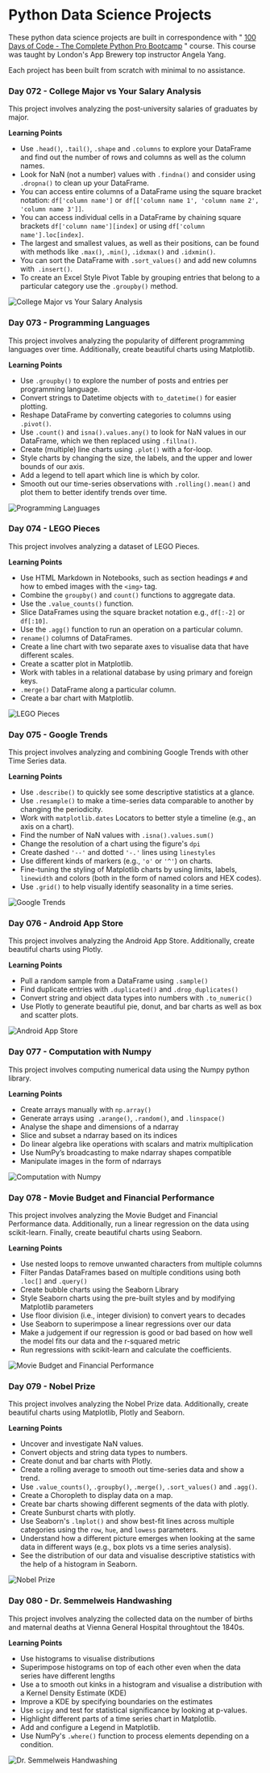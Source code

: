 # Python Data Science Projects

These python data science projects are built in correspondence with " [100 Days of Code - The Complete Python Pro Bootcamp](https://www.udemy.com/course/100-days-of-code/) " course. This course was taught by London's App Brewery top instructor Angela Yang.<br/>

Each project has been built from scratch with minimal to no assistance.<br/>

### Day 072 - College Major vs Your Salary Analysis

This project involves analyzing the post-university salaries of graduates by major. 

**Learning Points**

- Use `.head()`, `.tail()`, `.shape` and `.columns` to explore your DataFrame and find out the number of rows and columns as well as the column names.
- Look for NaN (not a number) values with `.findna()` and consider using `.dropna()` to clean up your DataFrame.
- You can access entire columns of a DataFrame using the square bracket notation: `df['column name']` or` df[['column name 1', 'column name 2', 'column name 3']]`.
- You can access individual cells in a DataFrame by chaining square brackets `df['column name'][index]` or using `df['column name'].loc[index]`.
- The largest and smallest values, as well as their positions, can be found with methods like `.max()`, `.min()`, `.idxmax()` and `.idxmin()`.
- You can sort the DataFrame with `.sort_values()` and add new columns with` .insert()`.
- To create an Excel Style Pivot Table by grouping entries that belong to a particular category use the `.groupby()` method.

![College Major vs Your Salary Analysis](college-major-vs-your-salary/data-exploration-pandas-college-major.gif)

### Day 073 - Programming Languages

This project involves analyzing the popularity of different programming languages over time. Additionally, create beautiful charts using Matplotlib.

**Learning Points**

- Use `.groupby()` to explore the number of posts and entries per programming language.
- Convert strings to Datetime objects with `to_datetime()` for easier plotting.
- Reshape DataFrame by converting categories to columns using `.pivot()`.
- Use `.count()` and `isna().values.any()` to look for NaN values in our DataFrame, which we then replaced using `.fillna()`.
- Create (multiple) line charts using `.plot()` with a for-loop.
- Style charts by changing the size, the labels, and the upper and lower bounds of our axis.
- Add a legend to tell apart which line is which by color.
- Smooth out our time-series observations with `.rolling().mean()` and plot them to better identify trends over time.

![Programming Languages](programming-language/programming-languages.gif)

### Day 074 - LEGO Pieces

This project involves analyzing a dataset of LEGO Pieces.

**Learning Points**

- Use HTML Markdown in Notebooks, such as section headings `#` and how to embed images with the `<img>` tag.
- Combine the `groupby()` and `count()` functions to aggregate data.
- Use the `.value_counts()` function.
- Slice DataFrames using the square bracket notation e.g., `df[:-2]` or `df[:10]`.
- Use the `.agg()` function to run an operation on a particular column.
- `rename()` columns of DataFrames.
- Create a line chart with two separate axes to visualise data that have different scales.
- Create a scatter plot in Matplotlib.
- Work with tables in a relational database by using primary and foreign keys.
- `.merge()` DataFrame along a particular column.
- Create a bar chart with Matplotlib.

![LEGO Pieces](analyze-the-lego-dataset/lego-analysis.gif)

### Day 075 - Google Trends

This project involves analyzing and combining Google Trends with other Time Series data.

**Learning Points**

- Use `.describe()` to quickly see some descriptive statistics at a glance.
- Use `.resample()` to make a time-series data comparable to another by changing the periodicity.
- Work with `matplotlib.dates` Locators to better style a timeline (e.g., an axis on a chart).
- Find the number of NaN values with `.isna().values.sum()`
- Change the resolution of a chart using the figure's `dpi`
- Create dashed `'--'` and dotted `'-.'` lines using `linestyles`
- Use different kinds of markers (e.g., `'o'` or `'^'`) on charts.
- Fine-tuning the styling of Matplotlib charts by using limits, labels, `linewidth` and colors (both in the form of named colors and HEX codes).
- Use `.grid()` to help visually identify seasonality in a time series.

![Google Trends](google-trends-data-analysis/google-trends-and-data-visualisation.gif)

### Day 076 - Android App Store

This project involves analyzing the Android App Store. Additionally, create beautiful charts using Plotly.

**Learning Points**

- Pull a random sample from a DataFrame using `.sample()`
- Find duplicate entries with `.duplicated()` and `.drop_duplicates()`
- Convert string and object data types into numbers with `.to_numeric()`
- Use Plotly to generate beautiful pie, donut, and bar charts as well as box and scatter plots.

![Android App Store](google-play-store-analysis/google-play-store-app-analytics.gif)

### Day 077 - Computation with Numpy

This project involves computing numerical data using the Numpy python library.

**Learning Points**

- Create arrays manually with `np.array()`
- Generate arrays using  `.arange()`, `.random()`, and `.linspace()`
- Analyse the shape and dimensions of a ndarray
- Slice and subset a ndarray based on its indices
- Do linear algebra like operations with scalars and matrix multiplication
- Use NumPy’s broadcasting to make ndarray shapes compatible
- Manipulate images in the form of ndarrays

![Computation with Numpy](computation-with-numpy-and-n-dimensional-array/computation-with-numpy.gif)  

### Day 078 - Movie Budget and Financial Performance

This project involves analyzing the Movie Budget and Financial Performance data. Additionally, run a linear regression on the data using scikit-learn. Finally, create beautiful charts using Seaborn.

**Learning Points**

- Use nested loops to remove unwanted characters from multiple columns
- Filter Pandas DataFrames based on multiple conditions using both `.loc[]` and `.query()`
- Create bubble charts using the Seaborn Library
- Style Seaborn charts using the pre-built styles and by modifying Matplotlib parameters
- Use floor division (i.e., integer division) to convert years to decades
- Use Seaborn to superimpose a linear regressions over our data
- Make a judgement if our regression is good or bad based on how well the model fits our data and the r-squared metric
- Run regressions with scikit-learn and calculate the coefficients.

![Movie Budget and Financial Performance](movie-budget-and-financial-performance-analysis/seaborn-and-linear-regression.gif)  


### Day 079 - Nobel Prize

This project involves analyzing the Nobel Prize data. Additionally, create beautiful charts using Matplotlib, Plotly and Seaborn.

**Learning Points**

- Uncover and investigate NaN values.
- Convert objects and string data types to numbers.
- Create donut and bar charts with Plotly.
- Create a rolling average to smooth out time-series data and show a trend.
- Use `.value_counts()`, `.groupby()`, `.merge()`, `.sort_values()` and `.agg()`.
- Create a Choropleth to display data on a map.
- Create bar charts showing different segments of the data with plotly.
- Create Sunburst charts with plotly.
- Use Seaborn's `.lmplot()` and show best-fit lines across multiple categories using the `row`, `hue`, and `lowess` parameters.
- Understand how a different picture emerges when looking at the same data in different ways (e.g., box plots vs a time series analysis).
- See the distribution of our data and visualise descriptive statistics with the help of a histogram in Seaborn.

![Nobel Prize](nobel-prize-analysis/nobel-prize-analysis.gif)  

### Day 080 - Dr. Semmelweis Handwashing

This project involves analyzing the collected data on the number of births and maternal deaths at Vienna General Hospital throughtout the 1840s.

**Learning Points**

- Use histograms to visualise distributions
- Superimpose histograms on top of each other even when the data series have different lengths
- Use a to smooth out kinks in a histogram and visualise a distribution with a Kernel Density Estimate (KDE)
- Improve a KDE by specifying boundaries on the estimates
- Use `scipy` and test for statistical significance by looking at p-values.
- Highlight different parts of a time series chart in Matplotlib.
- Add and configure a Legend in Matplotlib.
- Use NumPy's `.where()` function to process elements depending on a condition.

![Dr. Semmelweis Handwashing](dr-semmesweis-handwashing-analysis/dr-semmelweis-handwashing-discovery.gif)  

